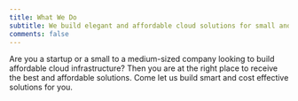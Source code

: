 ```yaml
---
title: What We Do
subtitle: We build elegant and affordable cloud solutions for small and medium size Companies
comments: false
---
```


Are you a startup or a small to a medium-sized company looking to build affordable cloud infrastructure? Then you are at the right place to receive the best and affordable solutions.
Come let us build smart and cost effective solutions for you.
